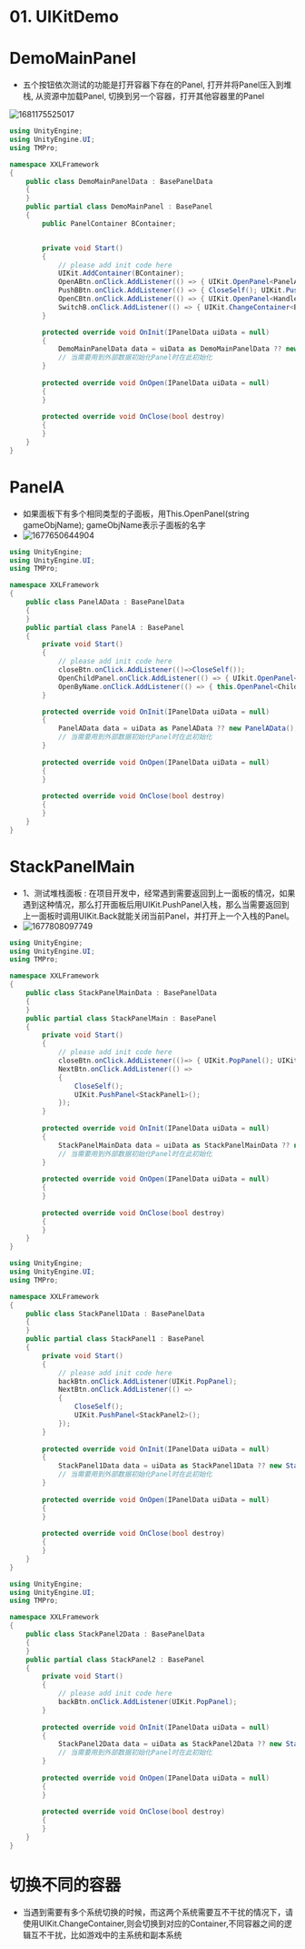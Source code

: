 # 01. UIKitDemo

# DemoMainPanel

* 五个按钮依次测试的功能是打开容器下存在的Panel, 打开并将Panel压入到堆栈, 从资源中加载Panel, 切换到另一个容器，打开其他容器里的Panel

![1681175525017](01.UIKitDemo.assets/1681175525017.png)

```csharp
using UnityEngine;
using UnityEngine.UI;
using TMPro;

namespace XXLFramework
{
	public class DemoMainPanelData : BasePanelData
	{
	}
	public partial class DemoMainPanel : BasePanel
	{
		public PanelContainer BContainer;


		private void Start()
		{
			// please add init code here
			UIKit.AddContainer(BContainer);
			OpenABtn.onClick.AddListener(() => { UIKit.OpenPanel<PanelA>(); });
			PushBBtn.onClick.AddListener(() => { CloseSelf(); UIKit.PushPanel<StackPanelMain>(); });
			OpenCBtn.onClick.AddListener(() => { UIKit.OpenPanel<HandlePanel>(PanelLevel.PopUI, new HandlePanelData() { Content = "测试一下从资源中加载面板" }); });
			SwitchB.onClick.AddListener(() => { UIKit.ChangeContainer<BContainer>(); });
		}

		protected override void OnInit(IPanelData uiData = null)
		{
			DemoMainPanelData data = uiData as DemoMainPanelData ?? new DemoMainPanelData();
			// 当需要用到外部数据初始化Panel时在此初始化
		}
		
		protected override void OnOpen(IPanelData uiData = null)
		{
		}
		
		protected override void OnClose(bool destroy)
		{
		}
	}
}

```



# PanelA

* 如果面板下有多个相同类型的子面板，用This.OpenPanel<T>(string gameObjName);  gameObjName表示子面板的名字
* ![1677650644904](01.UIKitDemo.assets/1677650644904.png)



```csharp
using UnityEngine;
using UnityEngine.UI;
using TMPro;

namespace XXLFramework
{
	public class PanelAData : BasePanelData
	{
	}
	public partial class PanelA : BasePanel
	{
		private void Start()
		{
			// please add init code here
			closeBtn.onClick.AddListener(()=>CloseSelf());
			OpenChildPanel.onClick.AddListener(() => { UIkit.OpenPanel<ChildPanelB>(); });
			OpenByName.onClick.AddListener(() => { this.OpenPanel<ChildPanelB>("OtherPanelB"); });
		}

		protected override void OnInit(IPanelData uiData = null)
		{
			PanelAData data = uiData as PanelAData ?? new PanelAData();
			// 当需要用到外部数据初始化Panel时在此初始化
		}
		
		protected override void OnOpen(IPanelData uiData = null)
		{
		}
		
		protected override void OnClose(bool destroy)
		{
		}
	}
}

```


# StackPanelMain

* 1、测试堆栈面板 : 在项目开发中，经常遇到需要返回到上一面板的情况，如果遇到这种情况，那么打开面板后用UIKit.PushPanel入栈，那么当需要返回到上一面板时调用UIKit.Back就能关闭当前Panel，并打开上一个入栈的Panel。
* ![1677808097749](01.UIKitDemo.assets/1677808097749.png)



```csharp
using UnityEngine;
using UnityEngine.UI;
using TMPro;

namespace XXLFramework
{
	public class StackPanelMainData : BasePanelData
	{
	}
	public partial class StackPanelMain : BasePanel
	{
		private void Start()
		{
			// please add init code here
			closeBtn.onClick.AddListener(()=> { UIKit.PopPanel(); UIKit.OpenPanel<DemoMainPanel>(PanelLevel.Bg); });
			NextBtn.onClick.AddListener(() => 
			{
				CloseSelf();
				UIKit.PushPanel<StackPanel1>();
			});
		}
		
		protected override void OnInit(IPanelData uiData = null)
		{
			StackPanelMainData data = uiData as StackPanelMainData ?? new StackPanelMainData();
			// 当需要用到外部数据初始化Panel时在此初始化
		}
		
		protected override void OnOpen(IPanelData uiData = null)
		{
		}
		
		protected override void OnClose(bool destroy)
		{
		}
	}
}

```



```csharp
using UnityEngine;
using UnityEngine.UI;
using TMPro;

namespace XXLFramework
{
	public class StackPanel1Data : BasePanelData
	{
	}
	public partial class StackPanel1 : BasePanel
	{
		private void Start()
		{
			// please add init code here
			backBtn.onClick.AddListener(UIKit.PopPanel);
			NextBtn.onClick.AddListener(() => 
			{
				CloseSelf();
				UIKit.PushPanel<StackPanel2>();
			});
		}
		
		protected override void OnInit(IPanelData uiData = null)
		{
			StackPanel1Data data = uiData as StackPanel1Data ?? new StackPanel1Data();
			// 当需要用到外部数据初始化Panel时在此初始化
		}
		
		protected override void OnOpen(IPanelData uiData = null)
		{
		}
		
		protected override void OnClose(bool destroy)
		{
		}
	}
}

```



```csharp
using UnityEngine;
using UnityEngine.UI;
using TMPro;

namespace XXLFramework
{
	public class StackPanel2Data : BasePanelData
	{
	}
	public partial class StackPanel2 : BasePanel
	{
		private void Start()
		{
			// please add init code here
			backBtn.onClick.AddListener(UIKit.PopPanel);
		}
		
		protected override void OnInit(IPanelData uiData = null)
		{
			StackPanel2Data data = uiData as StackPanel2Data ?? new StackPanel2Data();
			// 当需要用到外部数据初始化Panel时在此初始化
		}
		
		protected override void OnOpen(IPanelData uiData = null)
		{
		}
		
		protected override void OnClose(bool destroy)
		{
		}
	}
}

```



# 切换不同的容器

* 当遇到需要有多个系统切换的时候，而这两个系统需要互不干扰的情况下，请使用UIKit.ChangeContainer,则会切换到对应的Container,不同容器之间的逻辑互不干扰，比如游戏中的主系统和副本系统












